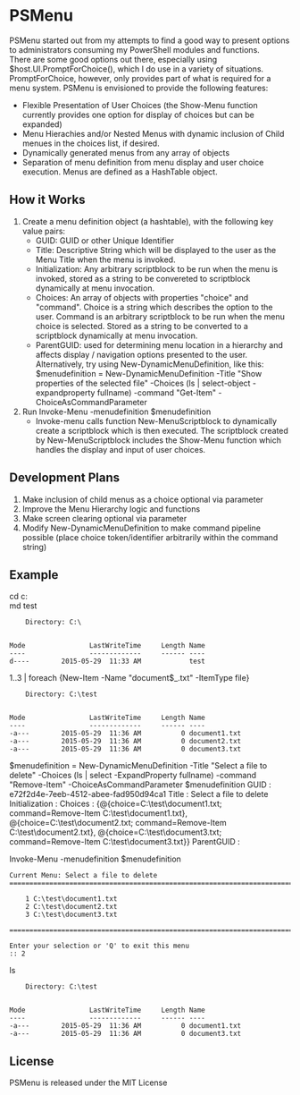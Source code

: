 ﻿# PSMenu

PSMenu started out from my attempts to find a good way to present options to administrators consuming my PowerShell modules and functions.  
There are some good options out there, especially using $host.UI.PromptForChoice(), which I do use in a variety of situations. 
PromptForChoice, however, only provides part of what is required for a menu system.  PSMenu is envisioned to provide the following features:

* Flexible Presentation of User Choices (the Show-Menu function currently provides one option for display of choices but can be expanded)
* Menu Hierachies and/or Nested Menus with dynamic inclusion of Child menues in the choices list, if desired.
* Dynamically generated menus from any array of objects
* Separation of menu definition from menu display and user choice execution.  Menus are defined as a HashTable object.

## How it Works
1. Create a menu definition object (a hashtable), with the following key value pairs:
    - GUID: GUID or other Unique Identifier
    - Title: Descriptive String which will be displayed to the user as the Menu Title when the menu is invoked.
    - Initialization: Any arbitrary scriptblock to be run when the menu is invoked, stored as a string to be convereted to scriptblock dynamically at menu invocation.  
    - Choices: An array of objects with properties "choice" and "command".  Choice is a string which describes the option to the user.  Command is an arbitrary scriptblock to be run when the menu choice is selected.  Stored as a string to be converted to a scriptblock dynamically at menu invocation. 
    - ParentGUID: used for determining menu location in a hierarchy and affects display / navigation options presented to the user.  
Alternatively, try using New-DynamicMenuDefinition, like this: $menudefinition = New-DynamicMenuDefinition -Title "Show properties of the selected file" -Choices (ls | select-object -expandproperty fullname) -command "Get-Item" -ChoiceAsCommandParameter 
2. Run Invoke-Menu -menudefinition $menudefinition
    - Invoke-menu calls function New-MenuScriptblock to dynamically create a scriptblock which is then executed.  The scriptblock created by New-MenuScriptblock includes the Show-Menu function which handles the display and input of user choices.
    
## Development Plans

1. Make inclusion of child menus as a choice optional via parameter
2. Improve the Menu Hierarchy logic and functions
3. Make screen clearing optional via parameter
4. Modify New-DynamicMenuDefinition to make command pipeline possible (place choice token/identifier arbitrarily within the command string)

## Example
cd c:\
md test

        Directory: C:\


    Mode                LastWriteTime     Length Name                                                                                                                                                                      
    ----                -------------     ------ ----                                                                                                                                                                      
    d----        2015-05-29  11:33 AM            test         

1..3 | foreach {New-Item -Name "document$_.txt" -ItemType file}

        Directory: C:\test


    Mode                LastWriteTime     Length Name                                                                                                                                                                      
    ----                -------------     ------ ----                                                                                                                                                                      
    -a---        2015-05-29  11:36 AM          0 document1.txt                                                                                                                                                             
    -a---        2015-05-29  11:36 AM          0 document2.txt                                                                                                                                                             
    -a---        2015-05-29  11:36 AM          0 document3.txt     

$menudefinition = New-DynamicMenuDefinition -Title "Select a file to delete" -Choices (ls | select -ExpandProperty fullname) -command "Remove-Item" -ChoiceAsCommandParameter
$menudefinition
    GUID           : e72f2d4e-7eeb-4512-abee-fad950d94ca1
    Title          : Select a file to delete
    Initialization : 
    Choices        : {@{choice=C:\test\document1.txt; command=Remove-Item C:\test\document1.txt}, @{choice=C:\test\document2.txt; command=Remove-Item C:\test\document2.txt}, @{choice=C:\test\document3.txt; 
                     command=Remove-Item C:\test\document3.txt}}
    ParentGUID     : 

Invoke-Menu -menudefinition $menudefinition

    Current Menu: Select a file to delete
    ======================================================================================================================

	    1 C:\test\document1.txt
	    2 C:\test\document2.txt
	    3 C:\test\document3.txt

    ======================================================================================================================

    Enter your selection or 'Q' to exit this menu
    :: 2

ls

        Directory: C:\test


    Mode                LastWriteTime     Length Name                                                                                                                                                                      
    ----                -------------     ------ ----                                                                                                                                                                      
    -a---        2015-05-29  11:36 AM          0 document1.txt                                                                                                                                                             
    -a---        2015-05-29  11:36 AM          0 document3.txt        

## License

PSMenu is released under the MIT License
